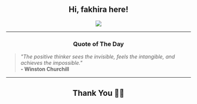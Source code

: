 <h2 align="center"> Hi, fakhira here!</h2>

<p align="center">
<a href="https://github.com/fakhiralkda" alt="github streak"><img src="https://dvst-streak.herokuapp.com/?user=fakhiralkda&theme=tokyonight&fire=DD472C"></a>
</p>

<hr>
<h3 align="center">Quote of The Day</h3>
<p align="center">
<blockquote>
<i>"The positive thinker sees the invisible, feels the intangible, and achieves the impossible."</i>
<br>
<b>- Winston Churchill</b>
</blockquote>
</p>


<hr>
<h2 align="center">Thank You 🙏🏼</h2>
